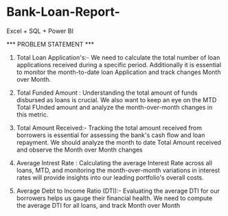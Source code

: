 # Bank-Loan-Report-
Excel + SQL + Power BI

*** PROBLEM STATEMENT ***
1. Total Loan Application's:-
We need to calculate the total number of loan applications received during a specific period. Additionally it is essential to monitor the month-to-date loan Application and track changes Month over Month.

2. Total Funded Amount :
Understanding the total amount of funds disbursed as loans is crucial. We also want to keep an eye on the MTD Total FUnded amount and analyze the month-over-month changes in this metric.

3. Total Amount Received:-
Tracking the total amount received from borrowers is essential for assessing the bank's cash flow and loan repayment. We should analyze the month to date Total Amount received and observe the Month over Month changes

4. Average Intrest Rate :
Calculating the average Interest Rate across all loans, MTD, and monitoring the month-over-month variations in interest rates will provide insights into our leading portfolio's overall costs.

5. Average Debt to Income Ratio (DTI):-
Evaluating the average DTI for our borrowers helps us gauge their financial health. We need to compute the average DTI for all loans, and track Month over Month
